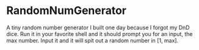 # RandomNumGenerator


A tiny random number generator I built one day because I forgot my DnD dice.
Run it in your favorite shell and it should prompt you for an input, the max number. Input it and it will spit out a random number in [1, max].
